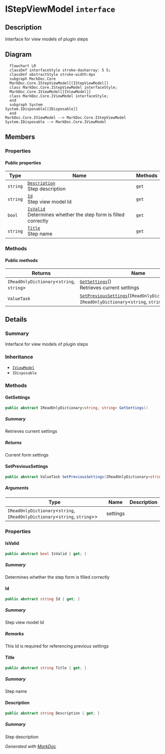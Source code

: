 # IStepViewModel `interface`

## Description
Interface for view models of plugin steps

## Diagram
```mermaid
  flowchart LR
  classDef interfaceStyle stroke-dasharray: 5 5;
  classDef abstractStyle stroke-width:4px
  subgraph MarkDoc.Core
  MarkDoc.Core.IStepViewModel[[IStepViewModel]]
  class MarkDoc.Core.IStepViewModel interfaceStyle;
  MarkDoc.Core.IViewModel[[IViewModel]]
  class MarkDoc.Core.IViewModel interfaceStyle;
  end
  subgraph System
System.IDisposable[[IDisposable]]
  end
MarkDoc.Core.IViewModel --> MarkDoc.Core.IStepViewModel
System.IDisposable --> MarkDoc.Core.IViewModel
```

## Members
### Properties
#### Public  properties
| Type | Name | Methods |
| --- | --- | --- |
| `string` | [`Description`](markdoc/core/IStepViewModel.md#description)<br>Step description | `get` |
| `string` | [`Id`](markdoc/core/IStepViewModel.md#id)<br>Step view model Id | `get` |
| `bool` | [`IsValid`](markdoc/core/IStepViewModel.md#isvalid)<br>Determines whether the step form is filled correctly | `get` |
| `string` | [`Title`](markdoc/core/IStepViewModel.md#title)<br>Step name | `get` |

### Methods
#### Public  methods
| Returns | Name |
| --- | --- |
| `IReadOnlyDictionary`&lt;`string`, `string`&gt; | [`GetSettings`](markdoc/core/IStepViewModel.md#getsettings)()<br>Retrieves current settings |
| `ValueTask` | [`SetPreviousSettings`](markdoc/core/IStepViewModel.md#setprevioussettings)(`IReadOnlyDictionary`&lt;`string`, `IReadOnlyDictionary`&lt;`string`, `string`&gt;&gt; settings) |

## Details
### Summary
Interface for view models of plugin steps

### Inheritance
 - [
`IViewModel`
](./IViewModel.md)
 - `IDisposable`

### Methods
#### GetSettings
```csharp
public abstract IReadOnlyDictionary<string, string> GetSettings()
```
##### Summary
Retrieves current settings

##### Returns
Current form settings

#### SetPreviousSettings
```csharp
public abstract ValueTask SetPreviousSettings(IReadOnlyDictionary<string, IReadOnlyDictionary<string, string>> settings)
```
##### Arguments
| Type | Name | Description |
| --- | --- | --- |
| `IReadOnlyDictionary`&lt;`string`, `IReadOnlyDictionary`&lt;`string`, `string`&gt;&gt; | settings |   |

### Properties
#### IsValid
```csharp
public abstract bool IsValid { get; }
```
##### Summary
Determines whether the step form is filled correctly

#### Id
```csharp
public abstract string Id { get; }
```
##### Summary
Step view model Id

##### Remarks
This Id is required for referencing previous settings

#### Title
```csharp
public abstract string Title { get; }
```
##### Summary
Step name

#### Description
```csharp
public abstract string Description { get; }
```
##### Summary
Step description

*Generated with* [*MarkDoc*](https://github.com/hailstorm75/MarkDoc.Core)
